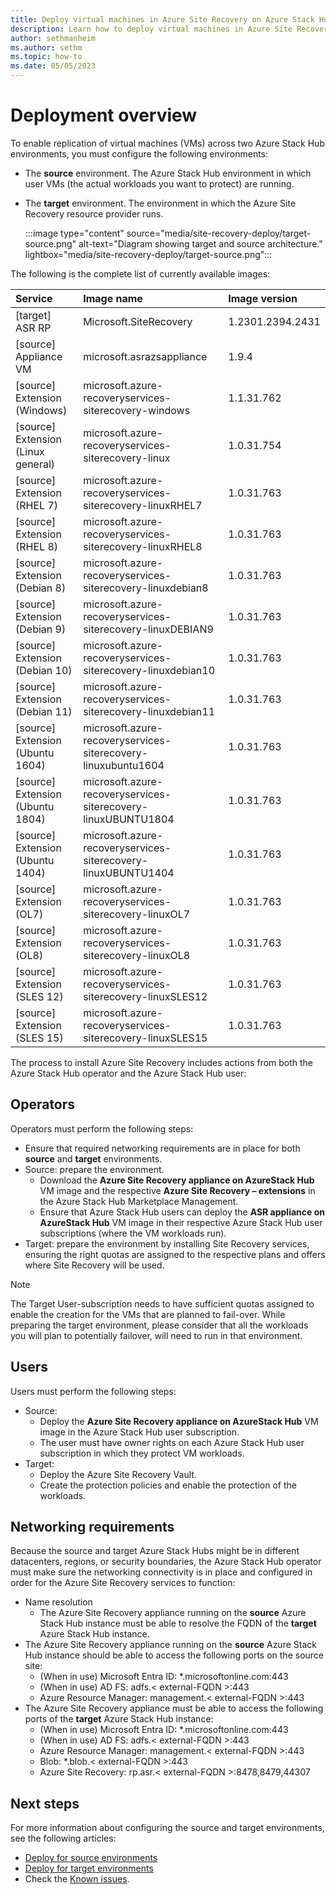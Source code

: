 ```yaml
---
title: Deploy virtual machines in Azure Site Recovery on Azure Stack Hub
description: Learn how to deploy virtual machines in Azure Site Recovery on Azure Stack Hub. 
author: sethmanheim
ms.author: sethm
ms.topic: how-to
ms.date: 05/05/2023
---
```



# Deployment overview

To enable replication of virtual machines (VMs) across two Azure Stack Hub environments, you must configure the following environments:

- The **source** environment. The Azure Stack Hub environment in which user VMs (the actual workloads you want to protect) are running.
- The **target** environment. The environment in which the Azure Site Recovery resource provider runs.

  :::image type="content" source="media/site-recovery-deploy/target-source.png" alt-text="Diagram showing target and source architecture." lightbox="media/site-recovery-deploy/target-source.png":::
  
The following is the complete list of currently available images:

| Service                                   | Image name                                                          | Image version       |
| :---------------------------------- | :------------------------------------------------------------- | :------------- |
| [target] ASR RP                    | Microsoft.SiteRecovery                                        | 1.2301.2394.2431 |
| [source] Appliance VM              | microsoft.asrazsappliance                                     | 1.9.4         |
| [source] Extension (Windows)       | microsoft.azure-recoveryservices-siterecovery-windows         | 1.1.31.762    |
| [source] Extension (Linux general) | microsoft.azure-recoveryservices-siterecovery-linux           | 1.0.31.754    |
| [source] Extension (RHEL 7)        | microsoft.azure-recoveryservices-siterecovery-linuxRHEL7      | 1.0.31.763    |
| [source] Extension (RHEL 8)        | microsoft.azure-recoveryservices-siterecovery-linuxRHEL8      | 1.0.31.763    |
| [source] Extension (Debian 8)      | microsoft.azure-recoveryservices-siterecovery-linuxdebian8    | 1.0.31.763    |
| [source] Extension (Debian 9)      | microsoft.azure-recoveryservices-siterecovery-linuxDEBIAN9    | 1.0.31.763    |
| [source] Extension (Debian 10)     | microsoft.azure-recoveryservices-siterecovery-linuxdebian10   | 1.0.31.763    |
| [source] Extension (Debian 11)     | microsoft.azure-recoveryservices-siterecovery-linuxdebian11   | 1.0.31.763    |
| [source] Extension (Ubuntu 1604)   | microsoft.azure-recoveryservices-siterecovery-linuxubuntu1604 | 1.0.31.763    |
| [source] Extension (Ubuntu 1804)   | microsoft.azure-recoveryservices-siterecovery-linuxUBUNTU1804 | 1.0.31.763    |
| [source] Extension (Ubuntu 1404)   | microsoft.azure-recoveryservices-siterecovery-linuxUBUNTU1404 | 1.0.31.763    |
| [source] Extension (OL7)           | microsoft.azure-recoveryservices-siterecovery-linuxOL7        | 1.0.31.763    |
| [source] Extension (OL8)           | microsoft.azure-recoveryservices-siterecovery-linuxOL8        | 1.0.31.763    |
| [source] Extension (SLES 12)       | microsoft.azure-recoveryservices-siterecovery-linuxSLES12     | 1.0.31.763    |
| [source] Extension (SLES 15)       | microsoft.azure-recoveryservices-siterecovery-linuxSLES15     | 1.0.31.763    |

The process to install Azure Site Recovery includes actions from both the Azure Stack Hub operator and the Azure Stack Hub user:

## Operators

Operators must perform the following steps:

- Ensure that required networking requirements are in place for both **source** and **target** environments.
- Source: prepare the environment.
  - Download the **Azure Site Recovery appliance on AzureStack Hub** VM image and the respective **Azure Site Recovery – extensions** in the Azure Stack Hub Marketplace Management.
  - Ensure that Azure Stack Hub users can deploy the **ASR appliance on AzureStack Hub** VM image in their respective Azure Stack Hub user subscriptions (where the VM workloads run).
- Target: prepare the environment by installing Site Recovery services, ensuring the right quotas are assigned to the respective plans and offers where Site Recovery will be used.

> [!NOTE]
> The Target User-subscription needs to have sufficient quotas assigned to enable the creation for the VMs that are planned to fail-over. While preparing the target environment, please consider that all the workloads you will plan to potentially failover, will need to run in that environment.


## Users

Users must perform the following steps:

- Source:
  - Deploy the **Azure Site Recovery appliance on AzureStack Hub** VM image in the Azure Stack Hub user subscription.
  - The user must have owner rights on each Azure Stack Hub user subscription in which they protect VM workloads.
- Target:
  - Deploy the Azure Site Recovery Vault.
  - Create the protection policies and enable the protection of the workloads.

## Networking requirements

Because the source and target Azure Stack Hubs might be in different datacenters, regions, or security boundaries, the Azure Stack Hub operator must make sure the networking connectivity is in place and configured in order for the Azure Site Recovery services to function:

- Name resolution
  - The Azure Site Recovery appliance running on the **source** Azure Stack Hub instance must be able to resolve the FQDN of the **target** Azure Stack Hub instance.
- The Azure Site Recovery appliance running on the **source** Azure Stack Hub instance should be able to access the following ports on the source site:
  - (When in use) Microsoft Entra ID: *.microsoftonline.com:443
  - (When in use) AD FS: adfs.< external-FQDN >:443
  - Azure Resource Manager: management.< external-FQDN >:443
- The Azure Site Recovery appliance must be able to access the following ports of the **target** Azure Stack Hub instance:
  - (When in use) Microsoft Entra ID: *.microsoftonline.com:443
  - (When in use) AD FS: adfs.< external-FQDN >:443
  - Azure Resource Manager: management.< external-FQDN >:443
  - Blob: *.blob.< external-FQDN >:443
  - Azure Site Recovery: rp.asr.< external-FQDN >:8478,8479,44307


## Next steps

For more information about configuring the source and target environments, see the following articles:

- [Deploy for source environments](site-recovery-deploy-source.md)
- [Deploy for target environments](site-recovery-deploy-target.md)
- Check the [Known issues](known-issues.md).
